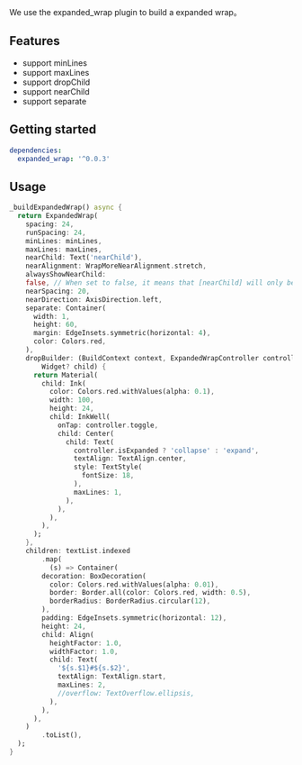 <!--
This README describes the package. If you publish this package to pub.dev,
this README's contents appear on the landing page for your package.

For information about how to write a good package README, see the guide for
[writing package pages](https://dart.dev/tools/pub/writing-package-pages).

For general information about developing packages, see the Dart guide for
[creating packages](https://dart.dev/guides/libraries/create-packages)
and the Flutter guide for
[developing packages and plugins](https://flutter.dev/to/develop-packages).
-->

We use the expanded_wrap plugin to build a expanded wrap。

## Features

* support minLines
* support maxLines
* support dropChild
* support nearChild
* support separate

## Getting started

```yaml
dependencies:
  expanded_wrap: '^0.0.3'
```

## Usage

```dart
_buildExpandedWrap() async {
  return ExpandedWrap(
    spacing: 24,
    runSpacing: 24,
    minLines: minLines,
    maxLines: maxLines,
    nearChild: Text('nearChild'),
    nearAlignment: WrapMoreNearAlignment.stretch,
    alwaysShowNearChild:
    false, // When set to false, it means that [nearChild] will only be displayed when there is more unfinished data
    nearSpacing: 20,
    nearDirection: AxisDirection.left,
    separate: Container(
      width: 1,
      height: 60,
      margin: EdgeInsets.symmetric(horizontal: 4),
      color: Colors.red,
    ),
    dropBuilder: (BuildContext context, ExpandedWrapController controller,
        Widget? child) {
      return Material(
        child: Ink(
          color: Colors.red.withValues(alpha: 0.1),
          width: 100,
          height: 24,
          child: InkWell(
            onTap: controller.toggle,
            child: Center(
              child: Text(
                controller.isExpanded ? 'collapse' : 'expand',
                textAlign: TextAlign.center,
                style: TextStyle(
                  fontSize: 18,
                ),
                maxLines: 1,
              ),
            ),
          ),
        ),
      );
    },
    children: textList.indexed
        .map(
          (s) => Container(
        decoration: BoxDecoration(
          color: Colors.red.withValues(alpha: 0.01),
          border: Border.all(color: Colors.red, width: 0.5),
          borderRadius: BorderRadius.circular(12),
        ),
        padding: EdgeInsets.symmetric(horizontal: 12),
        height: 24,
        child: Align(
          heightFactor: 1.0,
          widthFactor: 1.0,
          child: Text(
            '${s.$1}#${s.$2}',
            textAlign: TextAlign.start,
            maxLines: 2,
            //overflow: TextOverflow.ellipsis,
          ),
        ),
      ),
    )
        .toList(),
  );
}
```
